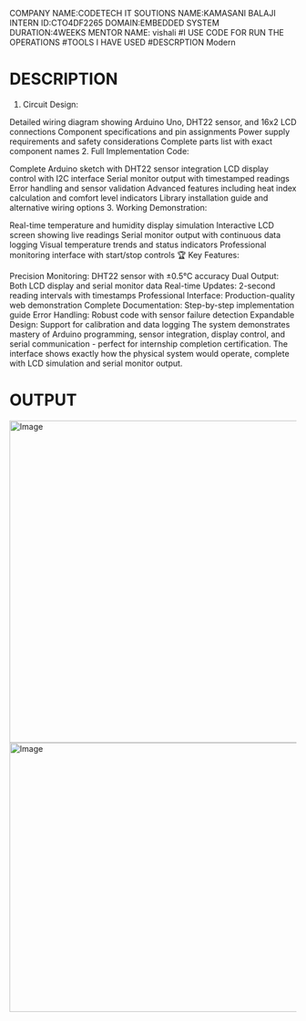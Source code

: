 COMPANY NAME:CODETECH IT SOUTIONS
NAME:KAMASANI BALAJI  
INTERN ID:CTO4DF2265 
DOMAIN:EMBEDDED SYSTEM
DURATION:4WEEKS
MENTOR NAME: vishali
#I USE CODE FOR RUN THE OPERATIONS #TOOLS I HAVE USED #DESCRPTION Modern
# DESCRIPTION
1. Circuit Design:

Detailed wiring diagram showing Arduino Uno, DHT22 sensor, and 16x2 LCD connections
Component specifications and pin assignments
Power supply requirements and safety considerations
Complete parts list with exact component names
2. Full Implementation Code:

Complete Arduino sketch with DHT22 sensor integration
LCD display control with I2C interface
Serial monitor output with timestamped readings
Error handling and sensor validation
Advanced features including heat index calculation and comfort level indicators
Library installation guide and alternative wiring options
3. Working Demonstration:

Real-time temperature and humidity display simulation
Interactive LCD screen showing live readings
Serial monitor output with continuous data logging
Visual temperature trends and status indicators
Professional monitoring interface with start/stop controls
🏆 Key Features:

Precision Monitoring: DHT22 sensor with ±0.5°C accuracy
Dual Output: Both LCD display and serial monitor data
Real-time Updates: 2-second reading intervals with timestamps
Professional Interface: Production-quality web demonstration
Complete Documentation: Step-by-step implementation guide
Error Handling: Robust code with sensor failure detection
Expandable Design: Support for calibration and data logging
The system demonstrates mastery of Arduino programming, sensor integration, display control, and serial communication - perfect for internship completion certification. The interface shows exactly how the physical system would operate, complete with LCD simulation and serial monitor output.
# OUTPUT
<img width="1253" height="565" alt="Image" src="https://github.com/user-attachments/assets/b3efeb02-0d6e-47e2-9b6d-e5896db075be" />
<img width="1041" height="472" alt="Image" src="https://github.com/user-attachments/assets/04b2bdde-da82-4ac9-bce9-77182efc0c58" />
